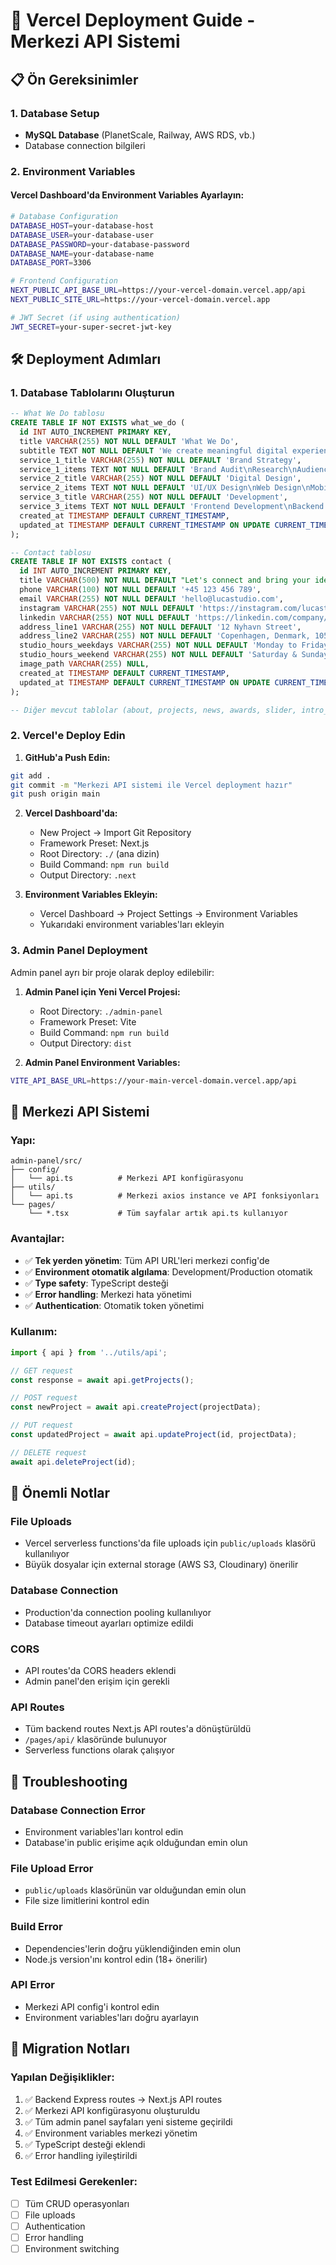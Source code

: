# 🚀 Vercel Deployment Guide - Merkezi API Sistemi

## 📋 Ön Gereksinimler

### 1. Database Setup
- **MySQL Database** (PlanetScale, Railway, AWS RDS, vb.)
- Database connection bilgileri

### 2. Environment Variables

#### Vercel Dashboard'da Environment Variables Ayarlayın:

```bash
# Database Configuration
DATABASE_HOST=your-database-host
DATABASE_USER=your-database-user
DATABASE_PASSWORD=your-database-password
DATABASE_NAME=your-database-name
DATABASE_PORT=3306

# Frontend Configuration
NEXT_PUBLIC_API_BASE_URL=https://your-vercel-domain.vercel.app/api
NEXT_PUBLIC_SITE_URL=https://your-vercel-domain.vercel.app

# JWT Secret (if using authentication)
JWT_SECRET=your-super-secret-jwt-key
```

## 🛠️ Deployment Adımları

### 1. Database Tablolarını Oluşturun
```sql
-- What We Do tablosu
CREATE TABLE IF NOT EXISTS what_we_do (
  id INT AUTO_INCREMENT PRIMARY KEY,
  title VARCHAR(255) NOT NULL DEFAULT 'What We Do',
  subtitle TEXT NOT NULL DEFAULT 'We create meaningful digital experiences that connect brands with their audiences.',
  service_1_title VARCHAR(255) NOT NULL DEFAULT 'Brand Strategy',
  service_1_items TEXT NOT NULL DEFAULT 'Brand Audit\nResearch\nAudience\nCompetitive Analysis\nPositioning\nTone of Voice\nSocial Media',
  service_2_title VARCHAR(255) NOT NULL DEFAULT 'Digital Design',
  service_2_items TEXT NOT NULL DEFAULT 'UI/UX Design\nWeb Design\nMobile Design\nBrand Identity\nVisual Design\nPrototyping\nUser Testing',
  service_3_title VARCHAR(255) NOT NULL DEFAULT 'Development',
  service_3_items TEXT NOT NULL DEFAULT 'Frontend Development\nBackend Development\nMobile Apps\nE-commerce\nCMS Integration\nAPI Development\nPerformance Optimization',
  created_at TIMESTAMP DEFAULT CURRENT_TIMESTAMP,
  updated_at TIMESTAMP DEFAULT CURRENT_TIMESTAMP ON UPDATE CURRENT_TIMESTAMP
);

-- Contact tablosu
CREATE TABLE IF NOT EXISTS contact (
  id INT AUTO_INCREMENT PRIMARY KEY,
  title VARCHAR(500) NOT NULL DEFAULT "Let's connect and bring your ideas to life",
  phone VARCHAR(100) NOT NULL DEFAULT '+45 123 456 789',
  email VARCHAR(255) NOT NULL DEFAULT 'hello@lucastudio.com',
  instagram VARCHAR(255) NOT NULL DEFAULT 'https://instagram.com/lucastudio',
  linkedin VARCHAR(255) NOT NULL DEFAULT 'https://linkedin.com/company/lucastudio',
  address_line1 VARCHAR(255) NOT NULL DEFAULT '12 Nyhavn Street',
  address_line2 VARCHAR(255) NOT NULL DEFAULT 'Copenhagen, Denmark, 1051',
  studio_hours_weekdays VARCHAR(255) NOT NULL DEFAULT 'Monday to Friday: 9:00 AM – 6:00 PM',
  studio_hours_weekend VARCHAR(255) NOT NULL DEFAULT 'Saturday & Sunday: Closed',
  image_path VARCHAR(255) NULL,
  created_at TIMESTAMP DEFAULT CURRENT_TIMESTAMP,
  updated_at TIMESTAMP DEFAULT CURRENT_TIMESTAMP ON UPDATE CURRENT_TIMESTAMP
);

-- Diğer mevcut tablolar (about, projects, news, awards, slider, intro_banners, vb.)
```

### 2. Vercel'e Deploy Edin

1. **GitHub'a Push Edin:**
```bash
git add .
git commit -m "Merkezi API sistemi ile Vercel deployment hazır"
git push origin main
```

2. **Vercel Dashboard'da:**
   - New Project → Import Git Repository
   - Framework Preset: Next.js
   - Root Directory: `./` (ana dizin)
   - Build Command: `npm run build`
   - Output Directory: `.next`

3. **Environment Variables Ekleyin:**
   - Vercel Dashboard → Project Settings → Environment Variables
   - Yukarıdaki environment variables'ları ekleyin

### 3. Admin Panel Deployment

Admin panel ayrı bir proje olarak deploy edilebilir:

1. **Admin Panel için Yeni Vercel Projesi:**
   - Root Directory: `./admin-panel`
   - Framework Preset: Vite
   - Build Command: `npm run build`
   - Output Directory: `dist`

2. **Admin Panel Environment Variables:**
```bash
VITE_API_BASE_URL=https://your-main-vercel-domain.vercel.app/api
```

## 🔧 Merkezi API Sistemi

### Yapı:
```
admin-panel/src/
├── config/
│   └── api.ts          # Merkezi API konfigürasyonu
├── utils/
│   └── api.ts          # Merkezi axios instance ve API fonksiyonları
└── pages/
    └── *.tsx           # Tüm sayfalar artık api.ts kullanıyor
```

### Avantajlar:
- ✅ **Tek yerden yönetim**: Tüm API URL'leri merkezi config'de
- ✅ **Environment otomatik algılama**: Development/Production otomatik
- ✅ **Type safety**: TypeScript desteği
- ✅ **Error handling**: Merkezi hata yönetimi
- ✅ **Authentication**: Otomatik token yönetimi

### Kullanım:
```typescript
import { api } from '../utils/api';

// GET request
const response = await api.getProjects();

// POST request
const newProject = await api.createProject(projectData);

// PUT request
const updatedProject = await api.updateProject(id, projectData);

// DELETE request
await api.deleteProject(id);
```

## 🔧 Önemli Notlar

### File Uploads
- Vercel serverless functions'da file uploads için `public/uploads` klasörü kullanılıyor
- Büyük dosyalar için external storage (AWS S3, Cloudinary) önerilir

### Database Connection
- Production'da connection pooling kullanılıyor
- Database timeout ayarları optimize edildi

### CORS
- API routes'da CORS headers eklendi
- Admin panel'den erişim için gerekli

### API Routes
- Tüm backend routes Next.js API routes'a dönüştürüldü
- `/pages/api/` klasöründe bulunuyor
- Serverless functions olarak çalışıyor

## 🐛 Troubleshooting

### Database Connection Error
- Environment variables'ları kontrol edin
- Database'in public erişime açık olduğundan emin olun

### File Upload Error
- `public/uploads` klasörünün var olduğundan emin olun
- File size limitlerini kontrol edin

### Build Error
- Dependencies'lerin doğru yüklendiğinden emin olun
- Node.js version'ını kontrol edin (18+ önerilir)

### API Error
- Merkezi API config'i kontrol edin
- Environment variables'ları doğru ayarlayın

## 📝 Migration Notları

### Yapılan Değişiklikler:
1. ✅ Backend Express routes → Next.js API routes
2. ✅ Merkezi API konfigürasyonu oluşturuldu
3. ✅ Tüm admin panel sayfaları yeni sisteme geçirildi
4. ✅ Environment variables merkezi yönetim
5. ✅ TypeScript desteği eklendi
6. ✅ Error handling iyileştirildi

### Test Edilmesi Gerekenler:
- [ ] Tüm CRUD operasyonları
- [ ] File uploads
- [ ] Authentication
- [ ] Error handling
- [ ] Environment switching
